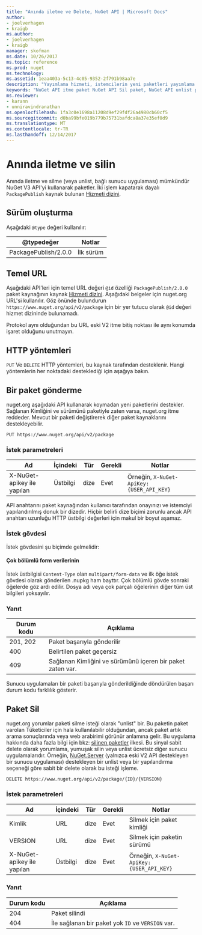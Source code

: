 ```yaml
---
title: "Anında iletme ve Delete, NuGet API | Microsoft Docs"
author:
- joelverhagen
- kraigb
ms.author:
- joelverhagen
- kraigb
manager: skofman
ms.date: 10/26/2017
ms.topic: reference
ms.prod: nuget
ms.technology: 
ms.assetid: 1eaa403a-5c13-4c05-9352-2f791b98aa7e
description: "Yayımlama hizmeti, istemcilerin yeni paketleri yayımlama ve unlist veya var olan paketleri silmek olanak tanır."
keywords: "NuGet API itme paket NuGet API Sil paket, NuGet API unlist paketi, NuGet API karşıya yükleme paketi, NuGet API'si paketi oluşturma"
ms.reviewer:
- karann
- unniravindranathan
ms.openlocfilehash: 1fa3c0e1698a11208d9ef29fdf26a4980cb60cf5
ms.sourcegitcommit: d0ba99bfe019b779b75731bafdca8a37e35ef0d9
ms.translationtype: MT
ms.contentlocale: tr-TR
ms.lasthandoff: 12/14/2017
---
```

# <a name="push-and-delete"></a>Anında iletme ve silin

Anında iletme ve silme (veya unlist, bağlı sunucu uygulaması) mümkündür NuGet V3 API'yi kullanarak paketler.
İki işlem kapatarak dayalı `PackagePublish` kaynak bulunan [Hizmeti dizini](service-index.md).

## <a name="versioning"></a>Sürüm oluşturma

Aşağıdaki `@type` değeri kullanılır:

@typedeğer          | Notlar
-------------------- | -----
PackagePublish/2.0.0 | İlk sürüm

## <a name="base-url"></a>Temel URL

Aşağıdaki API'leri için temel URL değeri `@id` özelliği `PackagePublish/2.0.0` paket kaynağının kaynak [Hizmeti dizini](service-index.md). Aşağıdaki belgeler için nuget.org URL'si kullanılır. Göz önünde bulundurun `https://www.nuget.org/api/v2/package` için bir yer tutucu olarak `@id` değeri hizmet dizininde bulunamadı.

Protokol aynı olduğundan bu URL eski V2 itme bitiş noktası ile aynı konumda işaret olduğunu unutmayın.

## <a name="http-methods"></a>HTTP yöntemleri

`PUT` Ve `DELETE` HTTP yöntemleri, bu kaynak tarafından desteklenir. Hangi yöntemlerin her noktadaki desteklediği için aşağıya bakın.

## <a name="push-a-package"></a>Bir paket gönderme

nuget.org aşağıdaki API kullanarak koymadan yeni paketlerini destekler. Sağlanan Kimliğini ve sürümünü paketiyle zaten varsa, nuget.org itme reddeder. Mevcut bir paketi değiştirerek diğer paket kaynaklarını destekleyebilir.

```
PUT https://www.nuget.org/api/v2/package
```

### <a name="request-parameters"></a>İstek parametreleri

Ad           | İçindeki     | Tür   | Gerekli | Notlar
-------------- | ------ | ------ | -------- | -----
X-NuGet-apikey ile yapılan | Üstbilgi | dize | Evet      | Örneğin, `X-NuGet-ApiKey: {USER_API_KEY}`

API anahtarını paket kaynağından kullanıcı tarafından onayınızı ve istemciyi yapılandırılmış donuk bir dizedir. Hiçbir belirli dize biçimi zorunlu ancak API anahtarı uzunluğu HTTP üstbilgi değerleri için makul bir boyut aşamaz.

### <a name="request-body"></a>İstek gövdesi

İstek gövdesini şu biçimde gelmelidir:

#### <a name="multipart-form-data"></a>Çok bölümlü form verilerinin

İstek üstbilgisi `Content-Type` olan `multipart/form-data` ve ilk öğe istek gövdesi olarak gönderilen .nupkg ham bayttır. Çok bölümlü gövde sonraki öğelerde göz ardı edilir. Dosya adı veya çok parçalı öğelerinin diğer tüm üst bilgileri yoksayılır.

### <a name="response"></a>Yanıt

Durum kodu | Açıklama
----------- | -------
201, 202    | Paket başarıyla gönderilir
400         | Belirtilen paket geçersiz
409         | Sağlanan Kimliğini ve sürümünü içeren bir paket zaten var.

Sunucu uygulamaları bir paketi başarıyla gönderildiğinde döndürülen başarı durum kodu farklılık gösterir.

## <a name="delete-a-package"></a>Paket Sil

nuget.org yorumlar paketi silme isteği olarak "unlist" bir. Bu paketin paket varolan Tüketiciler için hala kullanılabilir olduğundan, ancak paket artık arama sonuçlarında veya web arabirimi görünür anlamına gelir. Bu uygulama hakkında daha fazla bilgi için bkz: [silinen paketler](../policies/deleting-packages.md) ilkesi. Bu sinyal sabit delete olarak yorumlama, yumuşak silin veya unlist ücretsiz diğer sunucu uygulamalarıdır. Örneğin, [NuGet.Server](https://www.nuget.org/packages/NuGet.Server) (yalnızca eski V2 API destekleyen bir sunucu uygulaması) destekleyen bir unlist veya bir yapılandırma seçeneği göre sabit bir delete olarak bu isteği işleme.

```
DELETE https://www.nuget.org/api/v2/package/{ID}/{VERSION}
```

### <a name="request-parameters"></a>İstek parametreleri

Ad           | İçindeki     | Tür   | Gerekli | Notlar
-------------- | ------ | ------ | -------- | -----
Kimlik             | URL    | dize | Evet      | Silmek için paket kimliği
VERSION        | URL    | dize | Evet      | Silmek için paketin sürümü
X-NuGet-apikey ile yapılan | Üstbilgi | dize | Evet      | Örneğin, `X-NuGet-ApiKey: {USER_API_KEY}`

### <a name="response"></a>Yanıt

Durum kodu | Açıklama
----------- | -------
204         | Paket silindi
404         | İle sağlanan bir paket yok `ID` ve `VERSION` var.
